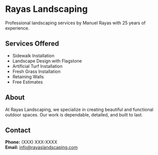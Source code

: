 # Rayas Landscaping

Professional landscaping services by Manuel Rayas with 25 years of experience.

## Services Offered
- Sidewalk Installation
- Landscape Design with Flagstone
- Artificial Turf Installation
- Fresh Grass Installation
- Retaining Walls
- Free Estimates

## About
At Rayas Landscaping, we specialize in creating beautiful and functional outdoor spaces. Our work is dependable, detailed, and built to last.

## Contact
**Phone:** (XXX) XXX-XXXX  
**Email:** info@rayaslandscaping.com
